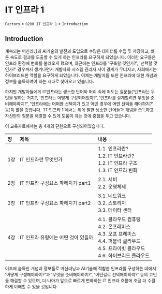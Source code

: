 # IT 인프라 1

`Factory` > `0200 IT 인프라 1` > `Introduction`

## Introduction

계속되는 머신러닝과 AI기술의 발전과 도입으로 수많은 데이터를 수집 및 저장하고, 빠른 속도로 결과를 도출할 수 있게 하는 인프라를 요구하게 되었습니다. 이러한 요구들은 인프라 환경에 변화를 불러오게 했으며, 최근에는 인프라를 '구축할 것인가?', '선택할 것인가?' 경우까지 생겨나면서 개발자와 시스템 관리자 사이 경계가 무너지고, 사회에서는 하이브리드한 역할을 요구하게 되었습니다. 이제는 개발자들 또한 인프라에 대한 개념과 정보를 습득하여야 하는 시대로 찾아오고 있습니다. 

하지만 개발자들에게 IT인프라는 생소한 단어와 머리 속에 떠도는 질문들('인프라는 무엇을 말하는 거지?, '인프라는 어떻게 구성되어있지?', '인프라를 설계할려면 무엇을 준비해야하지?', '인프라에는 어떠한 선택지가 있고 어떤 경우에 어떤 선택을 해야하지?' 등)이 많을 것입니다.  'IT 인프라 1'에서는 위에 말한 생소한 단어들과 개념을 습득하고 자신만의 질문을 해결할 수 있게 도움이 되는 것에  중점을 두고 있습니다.

이 교육자료에서는 총 4개의 단원으로 구성되어있습니다.

| 장   | 제목                                | 내용                                                         |
| :--- | :---------------------------------- | :----------------------------------------------------------- |
| 1장  | IT 인프라란 무엇인가                | 1.1. 인프라란? <br />1.2. IT 인프라란?<br />1.2. IT 인프라 구조<br />1.3. IT 인프라 변화 |
| 2장  | IT 인프라 구성요소 파헤치기 part1   | 2.1. 서버<br />2.2. 운영체제                                 |
| 3장  | IT 인프라 구성요소 파헤치기 part2   | 3.1. 네트워크<br />3.2. 스토리지<br />3.3. 데이터 센터       |
| 4장  | IT 인프라 유형에는 어떤 것이 있을까 | 4.1. 클라우드 컴퓨팅<br />4.2. 온프레미스 <br />4.3. 오프 프레미스<br />4.4. 퍼블릭 클라우드<br />4.5. 프라이빗 클라우드<br />4.6. 하이브리드 클라우드 |

 이후에 습득한 개념과 정보들로 머신러닝과 AI기술에 적합한 인프라를 구성하는 데에서 '어떻게 구성해야하지?'과 '무엇을 준비해야하지?', '어떤걸로 선택해야하지?' 등의 고민을 해결할 수 있으며, 더 나아가 앞으로 빠르게 변화하는 IT 인프라 흐름에 조금 더 수월하게 이해할 수 있을 것입니다.



